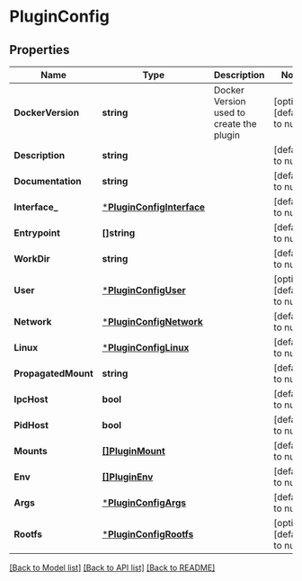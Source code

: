 # PluginConfig

## Properties
Name | Type | Description | Notes
------------ | ------------- | ------------- | -------------
**DockerVersion** | **string** | Docker Version used to create the plugin | [optional] [default to null]
**Description** | **string** |  | [default to null]
**Documentation** | **string** |  | [default to null]
**Interface_** | [***PluginConfigInterface**](Plugin_Config_Interface.md) |  | [default to null]
**Entrypoint** | **[]string** |  | [default to null]
**WorkDir** | **string** |  | [default to null]
**User** | [***PluginConfigUser**](Plugin_Config_User.md) |  | [optional] [default to null]
**Network** | [***PluginConfigNetwork**](Plugin_Config_Network.md) |  | [default to null]
**Linux** | [***PluginConfigLinux**](Plugin_Config_Linux.md) |  | [default to null]
**PropagatedMount** | **string** |  | [default to null]
**IpcHost** | **bool** |  | [default to null]
**PidHost** | **bool** |  | [default to null]
**Mounts** | [**[]PluginMount**](PluginMount.md) |  | [default to null]
**Env** | [**[]PluginEnv**](PluginEnv.md) |  | [default to null]
**Args** | [***PluginConfigArgs**](Plugin_Config_Args.md) |  | [default to null]
**Rootfs** | [***PluginConfigRootfs**](Plugin_Config_rootfs.md) |  | [optional] [default to null]

[[Back to Model list]](../README.md#documentation-for-models) [[Back to API list]](../README.md#documentation-for-api-endpoints) [[Back to README]](../README.md)


